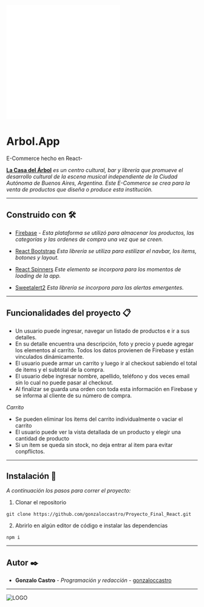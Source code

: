 
![LOGO](public/logo192.png)

# Arbol.App
E-Commerce hecho en React-


[**La Casa del Árbol**](https://www.instagram.com/_lacasadelarbol_/) _es un centro cultural, bar y librería que promueve el desarrollo cultural de la escena musical independiente de la Ciudad Autónoma de Buenos Aires, Argentina. 
Este E-Commerce se crea para la venta de productos que diseña o produce esta institución._

***

## Construido con 🛠️

- [Firebase](https://firebase.google.com/) -
_Esta plataforma se utilizó para almacenar los productos, las categorías y las ordenes de compra una vez que se creen._

- [React Bootstrap](https://react-bootstrap.github.io/)
_Esta librería se utiliza para estilizar el navbar, los items, botones y layout._

- [React Spinners](https://www.davidhu.io/react-spinners/)
_Este elemento se incorpora para los momentos de loading de la app._

- [Sweetalert2](https://sweetalert2.github.io/)
_Esta librería se incorpora para las alertas emergentes._

***
## Funcionalidades del proyecto 📋

- Un usuario puede ingresar, navegar un listado de productos e ir a sus detalles.
- En su detalle encuentra una descripción, foto y precio y puede agregar los elementos al carrito. Todos los datos provienen de Firebase y están vinculados dinámicamente.
- El usuario puede armar un carrito y luego ir al checkout sabiendo el total de items y el subtotal de la compra.
- El usuario debe ingresar nombre, apellido, teléfono y dos veces email sin lo cual no puede pasar al checkout.
- Al finalizar se guarda una orden con toda esta información en Firebase y se informa al cliente de su número de compra.

*Carrito*

- Se pueden eliminar los items del carrito individualmente o vaciar el carrito
- El usuario puede ver la vista detallada de un producto y elegir una cantidad de producto
- Si un ítem se queda sin stock, no deja entrar al item para evitar conpflictos.
  

***
## Instalación 🔧
_A continuación los pasos para correr el proyecto:_

1. Clonar el repositorio

```
git clone https://github.com/gonzaloccastro/Proyecto_Final_React.git
```

2. Abrirlo en algún editor de código e instalar las dependencias

```
npm i 
```
***

## Autor ✒️



* **Gonzalo Castro** - *Programación y redacción* - [gonzaloccastro](https://github.com/gonzaloccastro)


***
![LOGO](https://res.cloudinary.com/dihxvmgae/image/upload/v1667676158/arbol-app/DSC09145_wi8ki1.jpg)